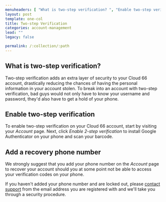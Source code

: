 ```yaml
---
menuheaders: [ "What is two-step verification? ", "Enable two-step verification", "Add a recovery phone number" ]
layout: post
template: one-col
title: Two-step Verification
categories: account-management
lead: ""
legacy: false

permalink: /:collection/:path
---
```




## What is two-step verification? 

Two-step verification adds an extra layer of security to your Cloud 66 account, drastically reducing the chances of having the personal information in your account stolen. To break into an account with two-step verification, bad guys would not only have to know your username and password, they'd also have to get a hold of your phone.

## Enable two-step verification

To enable two-step verification on your Cloud 66 account, start by visiting your _Account_ page. Next, click _Enable 2-step verification_ to install Google Authenticator on your phone and scan your barcode.

## Add a recovery phone number

We strongly suggest that you add your phone number on the _Account_ page to recover your account should you at some point not be able to access your verification codes on your phone.

If you haven't added your phone number and are locked out, please [contact support](mailto:support@cloud66.com) from the email address you are registered with and we'll take you through a security procedure.

